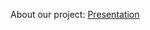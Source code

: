 About our project: [Presentation](https://www.canva.com/design/DAFL72eLiiY/WjYSmTisD6QF6GLw0-LphQ/view?utm_content=DAFL72eLiiY&utm_campaign=designshare&utm_medium=link&utm_source=publishsharelink)
